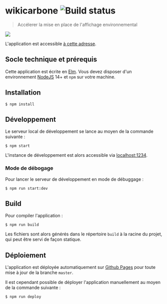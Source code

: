 # wikicarbone ![Build status](https://github.com/MTES-MCT/wikicarbone/actions/workflows/node.js.yml/badge.svg)

> Accélerer la mise en place de l'affichage environnemental

![](https://i.imgur.com/s6wAYhZ.png)

L'application est accessible [à cette adresse](https://mtes-mct.github.io/wikicarbone/).

## Socle technique et prérequis

Cette application est écrite en [Elm](https://elm-lang.org/). Vous devez disposer d'un environnement [NodeJS](https://nodejs.org/fr/) 14+ et `npm` sur votre machine.

## Installation

    $ npm install

## Développement

Le serveur local de développement se lance au moyen de la commande suivante :

    $ npm start

L'instance de développement est alors accessible via [localhost:1234](http://localhost:1234/).

### Mode de débogage

Pour lancer le serveur de développement en mode de débuggage :

    $ npm run start:dev

## Build

Pour compiler l'application :

    $ npm run build

Les fichiers sont alors générés dans le répertoire `build` à la racine du projet, qui peut être servi de façon statique.

## Déploiement

L'application est déployée automatiquement sur [Github Pages](https://pages.github.com/) pour toute mise à jour de la branche `master`.

Il est cependant possible de déployer l'application manuellement au moyen de la commande suivante :

```
$ npm run deploy
```
